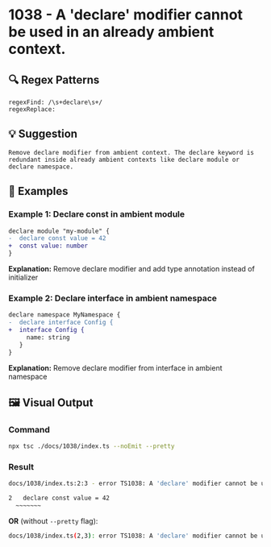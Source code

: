 # 1038 - A 'declare' modifier cannot be used in an already ambient context.

## 🔍 Regex Patterns
```regex
regexFind: /\s+declare\s+/
regexReplace:  
```

## 💡 Suggestion
```text
Remove declare modifier from ambient context. The declare keyword is redundant inside already ambient contexts like declare module or declare namespace.
```

## 📝 Examples

### Example 1: Declare const in ambient module
```diff
declare module "my-module" {
-  declare const value = 42
+  const value: number
}
```

**Explanation:** Remove declare modifier and add type annotation instead of initializer

### Example 2: Declare interface in ambient namespace
```diff
declare namespace MyNamespace {
-  declare interface Config {
+  interface Config {
     name: string
   }
}
```

**Explanation:** Remove declare modifier from interface in ambient namespace

## 🖼️ Visual Output
### Command
```bash
npx tsc ./docs/1038/index.ts --noEmit --pretty
```

### Result
```bash
docs/1038/index.ts:2:3 - error TS1038: A 'declare' modifier cannot be used in an already ambient context.

2   declare const value = 42
  ~~~~~~~
```

**OR** (without `--pretty` flag):

```bash
docs/1038/index.ts(2,3): error TS1038: A 'declare' modifier cannot be used in an already ambient context.
```
